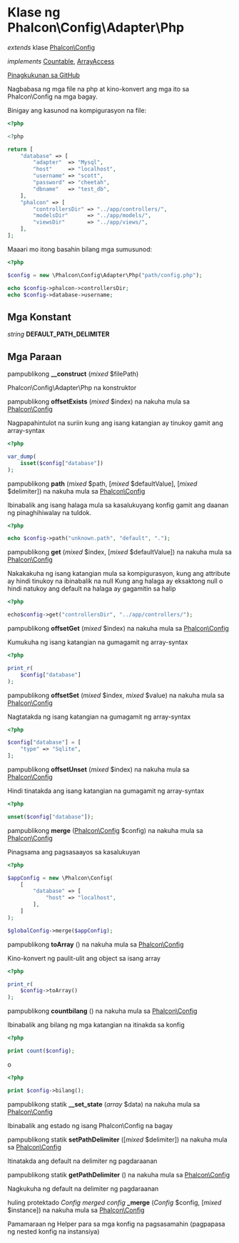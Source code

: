 # Klase ng **Phalcon\\Config\\Adapter\\Php**

*extends* klase [Phalcon\Config](/en/3.2/api/Phalcon_Config)

*implements* [Countable](http://php.net/manual/en/class.countable.php), [ArrayAccess](http://php.net/manual/en/class.arrayaccess.php)

<a href="https://github.com/phalcon/cphalcon/blob/master/phalcon/config/adapter/php.zep" class="btn btn-default btn-sm">Pinagkukunan sa GitHub</a>

Nagbabasa ng mga file na php at kino-konvert ang mga ito sa Phalcon\\Config na mga bagay.

Binigay ang kasunod na kompigurasyon na file:

```php
<?php

<?php

return [
    "database" => [
        "adapter"  => "Mysql",
        "host"     => "localhost",
        "username" => "scott",
        "password" => "cheetah",
        "dbname"   => "test_db",
    ],
    "phalcon" => [
        "controllersDir" => "../app/controllers/",
        "modelsDir"      => "../app/models/",
        "viewsDir"       => "../app/views/",
    ],
];

```

Maaari mo itong basahin bilang mga sumusunod:

```php
<?php

$config = new \Phalcon\Config\Adapter\Php("path/config.php");

echo $config->phalcon->controllersDir;
echo $config->database->username;

```

## Mga Konstant

*string* **DEFAULT_PATH_DELIMITER**

## Mga Paraan

pampublikong **__construct** (*mixed* $filePath)

Phalcon\\Config\\Adapter\\Php na konstruktor

pampublikong **offsetExists** (*mixed* $index) na nakuha mula sa [Phalcon\Config](/en/3.2/api/Phalcon_Config)

Nagpapahintulot na suriin kung ang isang katangian ay tinukoy gamit ang array-syntax

```php
<?php

var_dump(
    isset($config["database"])
);

```

pampublikong **path** (*mixed* $path, [*mixed* $defaultValue], [*mixed* $delimiter]) na nakuha mula sa [Phalcon\Config](/en/3.2/api/Phalcon_Config)

Ibinabalik ang isang halaga mula sa kasalukuyang konfig gamit ang daanan ng pinaghihiwalay na tuldok.

```php
<?php

echo $config->path("unknown.path", "default", ".");

```

pampublikong **get** (*mixed* $index, [*mixed* $defaultValue]) na nakuha mula sa [Phalcon\Config](/en/3.2/api/Phalcon_Config)

Nakakakuha ng isang katangian mula sa kompigurasyon, kung ang attribute ay hindi tinukoy na ibinabalik na null Kung ang halaga ay eksaktong null o hindi natukoy ang default na halaga ay gagamitin sa halip

```php
<?php

echo$config->get("controllersDir", "../app/controllers/");

```

pampublikong **offsetGet** (*mixed* $index) na nakuha mula sa [Phalcon\Config](/en/3.2/api/Phalcon_Config)

Kumukuha ng isang katangian na gumagamit ng array-syntax

```php
<?php

print_r(
    $config["database"]
);

```

pampublikong **offsetSet** (*mixed* $index, *mixed* $value) na nakuha mula sa [Phalcon\Config](/en/3.2/api/Phalcon_Config)

Nagtatakda ng isang katangian na gumagamit ng array-syntax

```php
<?php

$config["database"] = [
    "type" => "Sqlite",
];

```

pampublikong **offsetUnset** (*mixed* $index) na nakuha mula sa [Phalcon\Config](/en/3.2/api/Phalcon_Config)

Hindi tinatakda ang isang katangian na gumagamit ng array-syntax

```php
<?php

unset($config["database"]);

```

pampublikong **merge** ([Phalcon\Config](/en/3.2/api/Phalcon_Config) $config) na nakuha mula sa [Phalcon\Config](/en/3.2/api/Phalcon_Config)

Pinagsama ang pagsasaayos sa kasalukuyan

```php
<?php

$appConfig = new \Phalcon\Config(
    [
        "database" => [
            "host" => "localhost",
        ],
    ]
);

$globalConfig->merge($appConfig);

```

pampublikong **toArray** () na nakuha mula sa [Phalcon\Config](/en/3.2/api/Phalcon_Config)

Kino-konvert ng paulit-ulit ang object sa isang array

```php
<?php

print_r(
    $config->toArray()
);

```

pampublikong **countbilang** () na nakuha mula sa [Phalcon\Config](/en/3.2/api/Phalcon_Config)

Ibinabalik ang bilang ng mga katangian na itinakda sa konfig

```php
<?php

print count($config);

```

o

```php
<?php

print $config->bilang();

```

pampublikong statik **__set_state** (*array* $data) na nakuha mula sa [Phalcon\Config](/en/3.2/api/Phalcon_Config)

Ibinabalik ang estado ng isang Phalcon\\Config na bagay

pampublikong statik **setPathDelimiter** ([*mixed* $delimiter]) na nakuha mula sa [Phalcon\Config](/en/3.2/api/Phalcon_Config)

Itinatakda ang default na delimiter ng pagdaraanan

pampublikong statik **getPathDelimiter** () na nakuha mula sa [Phalcon\Config](/en/3.2/api/Phalcon_Config)

Nagkukuha ng default na delimiter ng pagdaraanan

huling protektado *Config merged config* **_merge** (*Config* $config, [*mixed* $instance]) na nakuha mula sa [Phalcon\Config](/en/3.2/api/Phalcon_Config)

Pamamaraan ng Helper para sa mga konfig na pagsasamahin (pagpapasa ng nested konfig na instansiya)